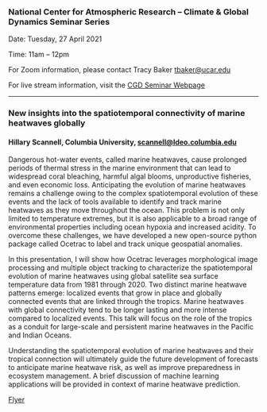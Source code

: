 ### National Center for Atmospheric Research – Climate & Global Dynamics Seminar Series

Date: Tuesday, 27 April 2021

Time: 11am – 12pm

For Zoom information, please contact Tracy Baker tbaker@ucar.edu

For live stream information, visit the [CGD Seminar Webpage](www.cgd.ucar.edu/events/seminars )


***
### New insights into the spatiotemporal connectivity of marine heatwaves globally
#### Hillary Scannell, Columbia University, scannell@ldeo.columbia.edu

Dangerous hot-water events, called marine heatwaves, cause prolonged periods of thermal stress in the marine environment that can lead to widespread coral bleaching, harmful algal blooms, unproductive fisheries, and even economic loss. Anticipating the evolution of marine heatwaves remains a challenge owing to the complex spatiotemporal evolution of these events and the lack of tools available to identify and track marine heatwaves as they move throughout the ocean. This problem is not only limited to temperature extremes, but it is also applicable to a broad range of environmental properties including ocean hypoxia and increased acidity. To overcome these challenges, we have developed a new open-source python package called Ocetrac to label and track unique geospatial anomalies.
 
In this presentation, I will show how Ocetrac leverages morphological image processing and multiple object tracking to characterize the spatiotemporal evolution of marine heatwaves using global satellite sea surface temperature data from 1981 through 2020. Two distinct marine heatwave patterns emerge: localized events that grow in place and globally connected events that are linked through the tropics. Marine heatwaves with global connectivity tend to be longer lasting and more intense compared to localized events. This talk will focus on the role of the tropics as a conduit for large-scale and persistent marine heatwaves in the Pacific and Indian Oceans.
 
Understanding the spatiotemporal evolution of marine heatwaves and their tropical connection will ultimately guide the future development of forecasts to anticipate marine heatwave risk, as well as improve preparedness in ecosystem management. A brief discussion of machine learning applications will be provided in context of marine heatwave prediction.

[Flyer](https://www.cgd.ucar.edu/events/seminars/2020-21/cgd-seminar-h-scannell.pdf)
